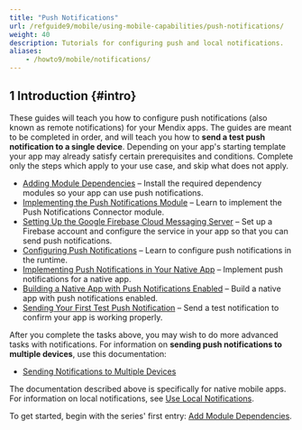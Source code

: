 ```yaml
---
title: "Push Notifications"
url: /refguide9/mobile/using-mobile-capabilities/push-notifications/
weight: 40
description: Tutorials for configuring push and local notifications.
aliases:
    - /howto9/mobile/notifications/
---
```


## 1 Introduction {#intro}

These guides will teach you how to configure push notifications (also known as remote notifications) for your Mendix apps. The guides are meant to be completed in order, and will teach you how to **send a test push notification to a single device**. Depending on your app's starting template your app may already satisfy certain prerequisites and conditions. Complete only the steps which apply to your use case, and skip what does not apply.

* [Adding Module Dependencies](/refguide9/mobile/using-mobile-capabilities/push-notifications/notif-add-module-depends/) – Install the required dependency modules so your app can use push notifications.
* [Implementing the Push Notifications Module](/refguide9/mobile/using-mobile-capabilities/push-notifications/notif-implement-module/) – Learn to implement the Push Notifications Connector module.
* [Setting Up the Google Firebase Cloud Messaging Server](/refguide9/mobile/using-mobile-capabilities/push-notifications/setting-up-google-firebase-cloud-messaging-server/) – Set up a Firebase account and configure the service in your app so that you can send push notifications.
* [Configuring Push Notifications](/refguide9/mobile/using-mobile-capabilities/push-notifications/notif-config-push/) – Learn to configure push notifications in the runtime.
* [Implementing Push Notifications in Your Native App](/refguide9/mobile/using-mobile-capabilities/push-notifications/notif-implement-native/) – Implement push notifications for a native app.
* [Building a Native App with Push Notifications Enabled](/refguide9/mobile/using-mobile-capabilities/push-notifications/notif-build-native/) – Build a native app with push notifications enabled.
* [Sending Your First Test Push Notification](/refguide9/mobile/using-mobile-capabilities/push-notifications/notif-send-test/) – Send a test notification to confirm your app is working properly.

After you complete the tasks above, you may wish to do more advanced tasks with notifications. For information on **sending push notifications to multiple devices**, use this documentation:

* [Sending Notifications to Multiple Devices](/refguide9/mobile/using-mobile-capabilities/push-notifications/notif-mult-devices/)

The documentation described above is specifically for native mobile apps. For information on local notifications, see [Use Local Notifications](/refguide9/mobile/using-mobile-capabilities/local-notifications/).

To get started, begin with the series' first entry: [Add Module Dependencies](/refguide9/mobile/using-mobile-capabilities/push-notifications/notif-add-module-depends/).
